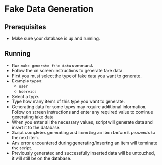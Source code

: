 # Fake Data Generation

## Prerequisites

- Make sure your database is up and running.

## Running

- Run `make generate-fake-data` command.
- Follow the on screen instructions to generate fake data.
- First you must select the type of fake data you want to generate.
- Example types:
  - `user`
  - `hservice`
- Select a type.
- Type how many items of this type you want to generate.
- Generating data for some types may require additional information. Follow on screen instructions and enter any required value to continue generating fake data.
- When you enter all the necessary values, script will generate data and insert it to the database.
- Script completes generating and inserting an item before it proceeds to the next item.
- Any error encountered during generating/inserting an item will terminate the script.
- Previously generated and successfully inserted data will be untouched, it will still be on the database.

